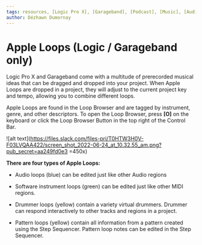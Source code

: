 ```yaml
---
tags: resources, [Logic Pro X], [Garageband], [Podcast], [Music], [Audio], [MIDI], [Loop]
author: Dézhawn Dumornay
---
```

# Apple Loops (Logic / Garageband only)

Logic Pro X and Garageband come with a multitude of prerecorded musical ideas that can be dragged and dropped into your project. When Apple Loops are dropped in a project, they will adjust to the current project key and tempo, allowing you to combine different loops.

Apple Loops are found in the Loop Browser and are tagged by instrument, genre, and other descriptors. To open the Loop Browser, press **[O]** on the keyboard or click the Loop Browser Button in the top right of the Control Bar.

![alt text](https://files.slack.com/files-pri/T0HTW3H0V-F03LVQAA422/screen_shot_2022-06-24_at_10.32.55_am.png?pub_secret=aa249fd0e3 =450x)

**There are four types of Apple Loops:**

- Audio loops (blue) can be edited just like other Audio regions

- Software instrument loops (green) can be edited just like other MIDI regions.

- Drummer loops (yellow) contain a variety virtual drummers. Drummer can respond interactively to other tracks and regions in a project.

- Pattern loops (yellow) contain all information from a pattern created using the Step Sequencer. Pattern loop notes can be edited in the Step Sequencer.
